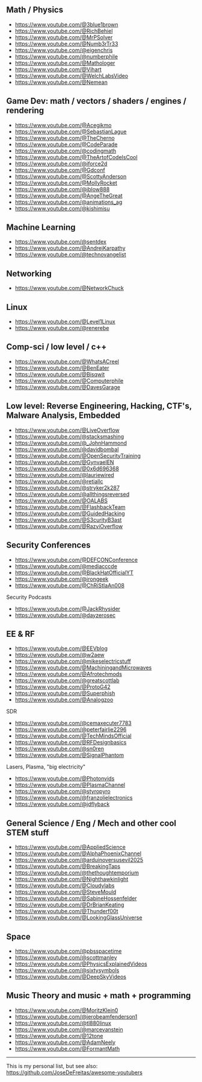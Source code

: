 
Math / Physics
---
* https://www.youtube.com/@3blue1brown
* https://www.youtube.com/@RichBehiel
* https://www.youtube.com/@MrPSolver
* https://www.youtube.com/@Numb3rTr33
* https://www.youtube.com/@eigenchris
* https://www.youtube.com/@numberphile
* https://www.youtube.com/@Mathologer
* https://www.youtube.com/@Vihart
* https://www.youtube.com/@WelchLabsVideo
* https://www.youtube.com/@Nemean


Game Dev: math / vectors / shaders / engines / rendering
---
* https://www.youtube.com/@Acegikmo
* https://www.youtube.com/@SebastianLague
* https://www.youtube.com/@TheCherno
* https://www.youtube.com/@CodeParade
* https://www.youtube.com/@codingmath
* https://www.youtube.com/@TheArtofCodeIsCool
* https://www.youtube.com/@iforce2d
* https://www.youtube.com/@Gdconf
* https://www.youtube.com/@ScottyAnderson
* https://www.youtube.com/@MollyRocket
* https://www.youtube.com/@jblow888
* https://www.youtube.com/@AngeTheGreat
* https://www.youtube.com/@animations_ag
* https://www.youtube.com/@kishimisu


Machine Learning
---
* https://www.youtube.com/@sentdex
* https://www.youtube.com/@AndrejKarpathy
* https://www.youtube.com/@technovangelist


Networking
---
* https://www.youtube.com/@NetworkChuck


Linux
---
* https://www.youtube.com/@Level1Linux
* https://www.youtube.com/@renerebe


Comp-sci / low level / c++
---
* https://www.youtube.com/@WhatsACreel
* https://www.youtube.com/@BenEater
* https://www.youtube.com/@Bisqwit
* https://www.youtube.com/@Computerphile
* https://www.youtube.com/@DavesGarage


Low level: Reverse Engineering, Hacking, CTF's, Malware Analysis, Embedded
---
* https://www.youtube.com/@LiveOverflow
* https://www.youtube.com/@stacksmashing
* https://www.youtube.com/@_JohnHammond
* https://www.youtube.com/@davidbombal
* https://www.youtube.com/@OpenSecurityTraining
* https://www.youtube.com/@GynvaelEN
* https://www.youtube.com/@0x6d696368
* https://www.youtube.com/@lauriewired
* https://www.youtube.com/@retiallc
* https://www.youtube.com/@stryker2k287
* https://www.youtube.com/@allthingsreversed
* https://www.youtube.com/@OALABS
* https://www.youtube.com/@FlashbackTeam
* https://www.youtube.com/@GuidedHacking
* https://www.youtube.com/@S3curityB3ast
* https://www.youtube.com/@RazviOverflow


Security Conferences
---
* https://www.youtube.com/@DEFCONConference
* https://www.youtube.com/@mediacccde
* https://www.youtube.com/@BlackHatOfficialYT
* https://www.youtube.com/@irongeek
* https://www.youtube.com/@ChRiStIaAn008

Security Podcasts
* https://www.youtube.com/@JackRhysider
* https://www.youtube.com/@dayzerosec


EE & RF
---
* https://www.youtube.com/@EEVblog
* https://www.youtube.com/@w2aew
* https://www.youtube.com/@mikeselectricstuff
* https://www.youtube.com/@MachiningandMicrowaves
* https://www.youtube.com/@Afrotechmods
* https://www.youtube.com/@greatscottlab
* https://www.youtube.com/@ProtoG42
* https://www.youtube.com/@Superphish
* https://www.youtube.com/@Analogzoo

SDR
* https://www.youtube.com/@cemaxecuter7783
* https://www.youtube.com/@peterfairlie2296
* https://www.youtube.com/@TechMindsOfficial
* https://www.youtube.com/@RFDesignbasics
* https://www.youtube.com/@sn0ren
* https://www.youtube.com/@SignalPhantom

Lasers, Plasma, "big electricity"
* https://www.youtube.com/@Photonvids
* https://www.youtube.com/@PlasmaChannel
* https://www.youtube.com/@styropyro
* https://www.youtube.com/@franzolielectronics
* https://www.youtube.com/@jdflyback


General Science / Eng / Mech and other cool STEM stuff
---
* https://www.youtube.com/@AppliedScience
* https://www.youtube.com/@AlphaPhoenixChannel
* https://www.youtube.com/@arduinoversusevil2025
* https://www.youtube.com/@BreakingTaps
* https://www.youtube.com/@thethoughtemporium
* https://www.youtube.com/@Nighthawkinlight
* https://www.youtube.com/@Cloudylabs
* https://www.youtube.com/@SteveMould
* https://www.youtube.com/@SabineHossenfelder
* https://www.youtube.com/@DrBrianKeating
* https://www.youtube.com/@Thunderf00t
* https://www.youtube.com/@LookingGlassUniverse


Space
---
* https://www.youtube.com/@pbsspacetime
* https://www.youtube.com/@scottmanley
* https://www.youtube.com/@PhysicsExplainedVideos
* https://www.youtube.com/@sixtysymbols
* https://www.youtube.com/@DeepSkyVideos


Music Theory and music + math + programming
---
* https://www.youtube.com/@MoritzKlein0
* https://www.youtube.com/@jerobeamfenderson1
* https://www.youtube.com/@tl880linux
* https://www.youtube.com/@marcevanstein
* https://www.youtube.com/@12tone
* https://www.youtube.com/@AdamNeely
* https://www.youtube.com/@FormantMath


---
This is my personal list, but see also: https://github.com/JoseDeFreitas/awesome-youtubers
